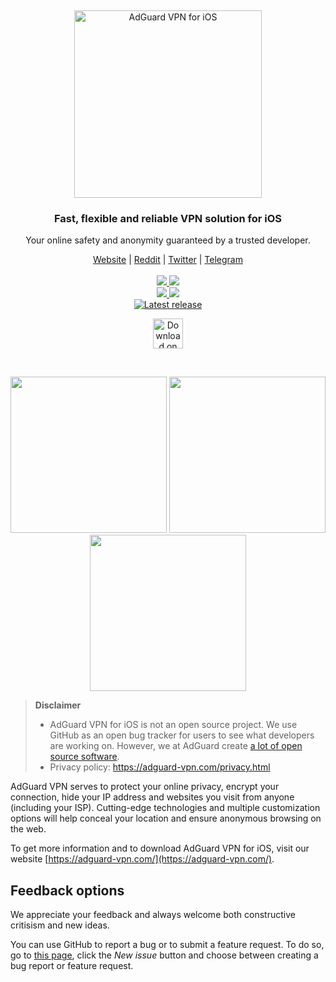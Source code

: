 &nbsp;
<p align="center">
  <picture>
    <source media="(prefers-color-scheme: dark)" srcset="https://cdn.adguard.com/public/Adguard/Common/Logos/vpn_logo_dark_i.svg" width="300px" alt="AdGuard VPN for iOS" />
    <img src="https://cdn.adguard.com/public/Adguard/Common/Logos/vpn_logo_i.svg" width="300px" alt="AdGuard VPN for iOS" />
  </picture>
</p>

<h3 align="center">Fast, flexible and reliable VPN solution for iOS</h3>

<p align="center">
  Your online safety and anonymity guaranteed by a trusted developer.
</p>

<p align="center">
    <a href="https://adguard-vpn.com/">Website</a> |
    <a href="https://reddit.com/r/Adguard">Reddit</a> |
    <a href="https://twitter.com/AdGuard">Twitter</a> |
    <a href="https://t.me/adguard_en">Telegram</a>
    <br /><br />
    <a href="https://github.com/AdguardTeam/AdguardVPNForiOS/issues?q=sort%3Acreated-desc%20label%3ABug%20is%3Aopen%20-label%3A%22Status%3A%20Closed%22%2C%22Status%3A%20Resolved%22%20">
        <img src="https://img.shields.io/github/issues-search/AdguardTeam/AdguardVPNForiOS?color=orangered&label=%F0%9F%90%9B%20Open%20bugs&query=sort%3Acreated-desc%20label%3ABug%20is%3Aopen%20-label%3A%22Status%3A%20Closed%22%2C%22Status%3A%20Resolved%22%20" />
    </a>
    <a href="https://github.com/AdguardTeam/AdguardVPNForiOS/issues?q=sort%3Acreated-desc%20label%3ABug%20label%3A%22Status%3A%20Resolved%22%2C%22Status%3A%20Closed%22%20-label%3A%22Resolution%3A%20Won%27t%20Do%22%2C%22Resolution%3A%20Won%27t%20Fix%22%2C%22Resolution%3A%20Duplicate%22%2C%22Resolution%3A%20Incomplete%22%2C%22Resolution%3A%20Cannot%20Reproduce%22%20">
        <img src="https://img.shields.io/github/issues-search/AdguardTeam/AdguardVPNForiOS?color=goldenrod&label=Resolved&query=sort%3Acreated-desc%20label%3ABug%20label%3A%22Status%3A%20Resolved%22%2C%22Status%3A%20Closed%22%20-label%3A%22Resolution%3A%20Won%27t%20Do%22%2C%22Resolution%3A%20Won%27t%20Fix%22%2C%22Resolution%3A%20Duplicate%22%2C%22Resolution%3A%20Incomplete%22%2C%22Resolution%3A%20Cannot%20Reproduce%22%20" />
    </a>
    <br />
    <a href="https://github.com/AdguardTeam/AdguardVPNForiOS/issues?q=label%3A%22Feature%20request%22%20state%3Aopen%20sort%3Areactions-%2B1-desc%20-label%3A%22Status%3A%20Closed%22%2C%22Status%3A%20Resolved%22%20">
        <img src="https://img.shields.io/github/issues-search/AdguardTeam/AdguardVPNForiOS?color=seagreen&label=%F0%9F%9A%80%20Open%20feature%20requests&query=label%3A%22Feature%20request%22%20state%3Aopen%20sort%3Areactions-%2B1-desc%20-label%3A%22Status%3A%20Closed%22%2C%22Status%3A%20Resolved%22%20" />
    </a>
    <a href="https://github.com/AdguardTeam/AdguardVPNForiOS/issues?q=sort%3Areactions-%2B1-desc%20label%3A%22Feature%20request%22%20label%3A%22Status%3A%20Resolved%22%2C%22Status%3A%20Closed%22%20-label%3A%22Resolution%3A%20Won%27t%20Do%22%2C%22Resolution%3A%20Won%27t%20Fix%22%2C%22Resolution%3A%20Duplicate%22%2C%22Resolution%3A%20Incomplete%22%2C%22Resolution%3A%20Cannot%20Reproduce%22%20">
        <img src="https://img.shields.io/github/issues-search/AdguardTeam/AdguardVPNForiOS?color=%2358A459&label=Implemented&query=sort%3Areactions-%2B1-desc%20label%3A%22Feature%20request%22%20label%3A%22Status%3A%20Resolved%22%2C%22Status%3A%20Closed%22%20-label%3A%22Resolution%3A%20Won%27t%20Do%22%2C%22Resolution%3A%20Won%27t%20Fix%22%2C%22Resolution%3A%20Duplicate%22%2C%22Resolution%3A%20Incomplete%22%2C%22Resolution%3A%20Cannot%20Reproduce%22%20" />
    </a>
    <br />
<a href="https://github.com/AdguardTeam/AdGuardVPNForiOS/releases">
    <img src="https://img.shields.io/github/tag/AdguardTeam/AdGuardVPNForiOS.svg?label=release" alt="Latest release" />
</a>   
</p>

<p align="center">
  <a href="https://agrd.io/github_ios_vpn">
    <img src="https://toolbox.marketingtools.apple.com/api/v2/badges/download-on-the-app-store/black/en-us" alt="Download on the App Store" height="48" />
  </a>
</p>

&nbsp;
<p align="center">
  <picture>
    <source media="(prefers-color-scheme: dark)" srcset="https://cdn.adtidy.org/content/github/vpn/ios/connected_dark.PNG?" width="250">
    <img src="https://cdn.adtidy.org/content/github/vpn/ios/vpn_connected.png?" width="250">
  </picture>
  <picture>
    <source media="(prefers-color-scheme: dark)" srcset="https://cdn.adtidy.org/content/github/vpn/ios/dark_locations.png?" width="250">
    <img src="https://cdn.adtidy.org/content/github/vpn/ios/vpn_locations.png?" width="250">
  </picture>
  <picture>
    <source media="(prefers-color-scheme: dark)" srcset="https://cdn.adtidy.org/content/github/vpn/ios/dark_exclusions_vpn.png" width="250">
    <img src="https://cdn.adtidy.org/content/github/vpn/ios/exclusions_vpn.png" width="250">
  </picture>
</p>

> **Disclaimer**
> * AdGuard VPN for iOS is not an open source project. We use GitHub as an open bug tracker for users to see what developers are working on. However, we at AdGuard create [a lot of open source software](https://github.com/search?o=desc&q=topic%3Aopen-source+org%3AAdguardTeam+fork%3Atrue&s=stars&type=Repositories).
> * Privacy policy: https://adguard-vpn.com/privacy.html

AdGuard VPN serves to protect your online privacy, encrypt your connection, hide your IP address and websites you visit from anyone (including your ISP). Cutting-edge technologies and multiple customization options will help conceal your location and ensure anonymous browsing on the web.

To get more information and to download AdGuard VPN for iOS, visit our website [https://adguard-vpn.com/](https://adguard-vpn.com/).

<a id="feedback"></a>

## Feedback options

We appreciate your feedback and always welcome both constructive critisism and new ideas.

You can use GitHub to report a bug or to submit a feature request. To do so, go to [this page](https://github.com/AdguardTeam/AdguardVPNForios/issues), click the _New issue_ button and choose between creating a bug report or feature request.
